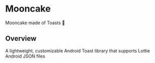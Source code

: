 # Mooncake
Mooncake made of Toasts :cake:

## Overview
A lightweight, customizable Android Toast library that supports Lottie Android JSON files
